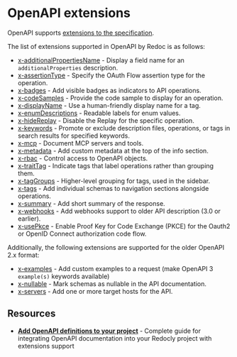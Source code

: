 # OpenAPI extensions

OpenAPI supports [extensions to the specification](https://spec.openapis.org/oas/v3.1.0#specification-extensions).

The list of extensions supported in OpenAPI by Redoc is as follows:

- [x-additionalPropertiesName](./x-additional-properties-name.md) - Display a field name for an `additionalProperties` description.
- [x-assertionType](x-assertion-type.md) - Specify the OAuth Flow assertion type for the operation.
- [x-badges](./x-badges.md) - Add visible badges as indicators to API operations.
- [x-codeSamples](./x-code-samples.md) - Provide the code sample to display for an operation.
- [x-displayName](./x-display-name.md) - Use a human-friendly display name for a tag.
- [x-enumDescriptions](./x-enum-descriptions.md) - Readable labels for enum values.
- [x-hideReplay](./x-hide-replay.md) - Disable the Replay for the specific operation.
- [x-keywords](../../../config/search.md#apply-curation-to-files) - Promote or exclude description files, operations, or tags in search results for specified keywords.
- [x-mcp](./x-mcp.md) - Document MCP servers and tools.
- [x-metadata](./x-metadata.md) - Add custom metadata at the top of the info section.
- [x-rbac](x-rbac.md) - Control access to OpenAPI objects.
- [x-traitTag](./x-trait-tag.md) - Indicate tags that label operations rather than grouping them.
- [x-tagGroups](./x-tag-groups.md) - Higher-level grouping for tags, used in the sidebar.
- [x-tags](./x-tags.md) - Add individual schemas to navigation sections alongside operations.
- [x-summary](x-summary.md) - Add short summary of the response.
- [x-webhooks](x-webhooks.md) - Add webhooks support to older API description (3.0 or earlier).
- [x-usePkce](./x-use-pkce.md) - Enable Proof Key for Code Exchange (PKCE) for the Oauth2 or OpenID Connect authorization code flow.

Additionally, the following extensions are supported for the older OpenAPI 2.x format:

- [x-examples](./x-examples.md) - Add custom examples to a request (make OpenAPI 3 `example(s)` keywords available)
- [x-nullable](./x-nullable.md) - Mark schemas as nullable in the API documentation.
- [x-servers](./x-servers.md) - Add one or more target hosts for the API.


## Resources

- **[Add OpenAPI definitions to your project](../add-openapi-docs.md)** - Complete guide for integrating OpenAPI documentation into your Redocly project with extensions support
